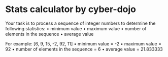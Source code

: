 # Stats calculator by cyber-dojo
Your task is to process a sequence of integer numbers to determine the following statistics:
• minimum value
• maximum value
• number of elements in the sequence 
• average value

For example: [6, 9, 15, -2, 92, 11]
• minimum value = -2
• maximum value = 92
• number of elements in the sequence = 6 
• average value = 21.833333